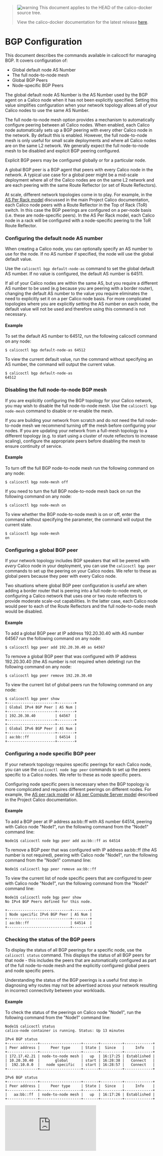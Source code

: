 <!--- master only -->
> ![warning](images/warning.png) This document applies to the HEAD of the calico-docker source tree.
>
> View the calico-docker documentation for the latest release [here](https://github.com/projectcalico/calico-docker/blob/v0.14.0/README.md).
<!--- else
> You are viewing the calico-docker documentation for release **release**.
<!--- end of master only -->

# BGP Configuration

This document describes the commands available in calicoctl for managing BGP.
It covers configuration of:

-  Global default node AS Number
-  The full node-to-node mesh
-  Global BGP Peers
-  Node-specific BGP Peers

The global default node AS Number is the AS Number used by the BGP agent on a
Calico node when it has not been explicitly specified.  Setting this value
simplifies configuration when your network topology allows all of your Calico
nodes to use the same AS Number.

The full node-to-node mesh option provides a mechanism to automatically 
configure peering between all Calico nodes.  When enabled, each Calico node
automatically sets up a BGP peering with every other Calico node in the
network.  By default this is enabled.  However, the full node-to-node mesh is
only useful for small scale deployments and where all Calico nodes are on the
same L2 network.  We generally expect the full node-to-node mesh to be disabled
and explicit BGP peering configured.

Explicit BGP peers may be configured globally or for a particular node.

A global BGP peer is a BGP agent that peers with every Calico node in the 
network.  A typical use case for a global peer might be a mid-scale
deployment where all of the Calico nodes are on the same L2 network and are
each peering with the same Route Reflector (or set of Route Reflectors).

At scale, different network topologies come in to play.  For example, in the 
[AS Per Rack model](http://docs.projectcalico.org/en/latest/l3-interconnectFabric.html#the-as-per-rack-model)
discussed in the main Project Calico documentation, each Calico node peers with
a Route Reflector in the Top of Rack (ToR) switch.  In this case the BGP
peerings are configured on a per-node basis (i.e. these are node-specific
peers).  In the AS Per Rack model, each Calico node in a rack will be
configured with a node-specific peering to the ToR Route Reflector.


### Configuring the default node AS number

When creating a Calico node, you can optionally specify an AS number to use for
the node.  If no AS number if specified, the node will use the global default
value.

Use the `calicoctl bgp default-node-as` command to set the global default AS
number.  If no value is configured, the default AS number is 64511.

If all of your Calico nodes are within the same AS, but you require a
different AS number to be used (e.g because you are peering with a border
router), changing the default AS number to the value you require eliminates
the need to explicitly set it on a per Calico node basis.  For more
complicated topologies where you are explicitly setting the AS number on each
node, the default value will not be used and therefore using this command is
not necessary.

#### Example

To set the default AS number to 64512, run the following calicoctl command on
any node:

	$ calicoctl bgp default-node-as 64512
	
To view the current default value, run the command without specifying an AS
number, the command will output the current value.

	$ calicoctl bgp default-node-as
	64512
	

### Disabling the full node-to-node BGP mesh

If you are explicitly configuring the BGP topology for your Calico network, 
you may wish to disable the full node-to-node mesh.  Use the
`calicoctl bgp node-mesh` command to disable or re-enable the mesh.

If you are building your network from scratch and do not need the full
node-to-node mesh we recommend turning off the mesh before configuring your
nodes.  If you are updating your network from a full-mesh topology to a
different topology (e.g. to start using a cluster of route reflectors to
increase scaling), configure the appropriate peers before disabling the mesh
to ensure continuity of service.

#### Example

To turn off the full BGP node-to-node mesh run the following command on any
node:

	$ calicoctl bgp node-mesh off

If you need to turn the full BGP node-to-node mesh back on run the following 
command on any node:

	$ calicoctl bgp node-mesh on

To view whether the BGP node-to-node mesh is on or off, enter the command
without specifying the parameter, the command will output the current state.

	$ calicoctl bgp node-mesh
	on


### Configuring a global BGP peer

If your network topology includes BGP speakers that will be peered with *every* 
Calico node in your deployment, you can use the `calicoctl bgp peer` commands
to set up the peering on your Calico nodes.  We refer to these as global peers 
because they peer with every Calico node.

Two situations where global BGP peer configuration is useful are when adding
a border router that is peering into a full node-to-node mesh, or configuring
a Calico network that uses one or two route reflectors to provide moderate
scale-out capabilities.  In the latter case, each Calico node would peer to
each of the Route Reflectors and the full node-to-node mesh would be
disabled.

#### Example

To add a global BGP peer at IP address 192.20.30.40 with AS number 64567 run
the following command on any node:

	$ calicoctl bgp peer add 192.20.30.40 as 64567

To remove a global BGP peer that was configured with IP address 192.20.30.40 
(the AS number is not required when deleting) run the following command on any
node:

	$ calicoctl bgp peer remove 192.20.30.40

To view the current list of global peers run the following command on any node:

	$ calicoctl bgp peer show
	+----------------------+--------+
	| Global IPv4 BGP Peer | AS Num |
	+----------------------+--------+
	| 192.20.30.40         | 64567  |
	+----------------------+--------+
	+----------------------+--------+
	| Global IPv6 BGP Peer | AS Num |
	+----------------------+--------+
	| aa:bb::ff            | 64514  |
	+----------------------+--------+


### Configuring a node specific BGP peer

If your network topology requires specific peerings for each Calico node, you 
can use the `calicoctl node bgp peer` commands to set up the peers specific to
a Calico nodes.  We refer to these as node specific peers.

Configuring node specific peers is necessary when the BGP topology is more
complicated and requires different peerings on different nodes.  For example,
the
[AS per rack model](http://docs.projectcalico.org/en/latest/l3-interconnectFabric.html?highlight=tor#the-as-per-rack-model)
or
[AS per Compute Server model](http://docs.projectcalico.org/en/latest/l3-interconnectFabric.html?highlight=tor#the-as-per-compute-server-model)
described in the Project Calico documentation.

#### Example

To add a BGP peer at IP address aa:bb::ff with AS number 64514,
peering with Calico node "Node1", run the following command from the "Node1"
command line:

	Node1$ calicoctl node bgp peer add aa:bb::ff as 64514

To remove a BGP peer that was configured with IP address aa:bb::ff (the AS 
number is not required), peering with Calico node "Node1", run the following
command from the "Node1" command line:

	Node1$ calicoctl bgp peer remove aa:bb::ff

To view the current list of node specific peers that are configured to peer
with Calico node "Node1", run the following command from the "Node1" command
line:

	Node1$ calicoctl node bgp peer show
	No IPv4 BGP Peers defined for this node.

	+-----------------------------+--------+
	| Node specific IPv6 BGP Peer | AS Num |
	+-----------------------------+--------+
	| aa:bb::ff                   | 64514  |
	+-----------------------------+--------+


### Checking the status of the BGP peers

To display the status of all BGP peerings for a specific node, use the 
`calicoctl status` command.  This displays the status of all BGP peers for
that node - this includes the peers that are automatically configured as part
of the full node-to-node mesh and the explicitly configured global peers and
node specific peers.

Understanding the status of the BGP peerings is a useful first step in
diagnosing why routes may not be advertised across your network resulting in
incorrect connectivity between your workloads.

#### Example

To check the status of the peerings on Calico node "Node1", run
the following command from the "Node1" command line:

	Node1$ calicoctl status
	calico-node container is running. Status: Up 13 minutes

	IPv4 BGP status
	+--------------+-------------------+-------+----------+-------------+
	| Peer address |     Peer type     | State |  Since   |     Info    |
	+--------------+-------------------+-------+----------+-------------+
	| 172.17.42.21 | node-to-node mesh |   up  | 16:17:25 | Established |
	| 10.20.30.40  |       global      | start | 16:28:38 |   Connect   |
	|  192.10.0.0  |   node specific   | start | 16:28:57 |   Connect   |
	+--------------+-------------------+-------+----------+-------------+

	IPv6 BGP status
	+--------------+-------------------+-------+----------+-------------+
	| Peer address |     Peer type     | State |  Since   |     Info    |
	+--------------+-------------------+-------+----------+-------------+
	|   aa:bb::ff  | node-to-node mesh |   up  | 16:17:26 | Established |
	+--------------+-------------------+-------+----------+-------------+

[![Analytics](https://ga-beacon.appspot.com/UA-52125893-3/calico-docker/docs/bgp.md?pixel)](https://github.com/igrigorik/ga-beacon)

